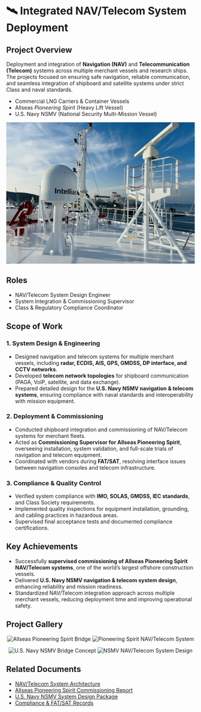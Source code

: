 # 🛰️ Integrated NAV/Telecom System Deployment  

## Project Overview  
Deployment and integration of **Navigation (NAV)** and **Telecommunication (Telecom)** systems across multiple merchant vessels and research ships.  
The projects focused on ensuring safe navigation, reliable communication, and seamless integration of shipboard and satellite systems under strict Class and naval standards.  

- Commercial LNG Carriers & Container Vessels  
- Allseas *Pioneering Spirit* (Heavy Lift Vessel)  
- U.S. Navy NSMV (National Security Multi-Mission Vessel)  

<p align="center">
  <img src="Telecom_NAV_Integration/images/KakaoTalk_20250826_175952383.jpg" alt="Bridge Integration - NAV/Telecom Systems" width="600">
</p>

## Roles  
- NAV/Telecom System Design Engineer  
- System Integration & Commissioning Supervisor  
- Class & Regulatory Compliance Coordinator  

## Scope of Work  
### 1. System Design & Engineering  
- Designed navigation and telecom systems for multiple merchant vessels, including **radar, ECDIS, AIS, GPS, GMDSS, DP interface, and CCTV networks**.  
- Developed **telecom network topologies** for shipboard communication (PAGA, VoIP, satellite, and data exchange).  
- Prepared detailed design for the **U.S. Navy NSMV navigation & telecom systems**, ensuring compliance with naval standards and interoperability with mission equipment.  

### 2. Deployment & Commissioning  
- Conducted shipboard integration and commissioning of NAV/Telecom systems for merchant fleets.  
- Acted as **Commissioning Supervisor for Allseas Pioneering Spirit**, overseeing installation, system validation, and full-scale trials of navigation and telecom equipment.  
- Coordinated with vendors during **FAT/SAT**, resolving interface issues between navigation consoles and telecom infrastructure.  

### 3. Compliance & Quality Control  
- Verified system compliance with **IMO, SOLAS, GMDSS, IEC standards**, and Class Society requirements.  
- Implemented quality inspections for equipment installation, grounding, and cabling practices in hazardous areas.  
- Supervised final acceptance tests and documented compliance certifications.  

## Key Achievements  
- Successfully **supervised commissioning of Allseas Pioneering Spirit NAV/Telecom systems**, one of the world’s largest offshore construction vessels.  
- Delivered **U.S. Navy NSMV navigation & telecom system design**, enhancing reliability and mission readiness.  
- Standardized NAV/Telecom integration approach across multiple merchant vessels, reducing deployment time and improving operational safety.  

## Project Gallery  

<p align="center">
  <img src="https://via.placeholder.com/400x250?text=Pioneering+Spirit+Bridge" alt="Allseas Pioneering Spirit Bridge" width="400">
  <img src="https://via.placeholder.com/400x250?text=Pioneering+Spirit+Radar" alt="Pioneering Spirit NAV/Telecom System" width="400">
</p>  

<p align="center">
  <img src="https://via.placeholder.com/400x250?text=NSMV+Bridge+Concept" alt="U.S. Navy NSMV Bridge Concept" width="400">
  <img src="https://via.placeholder.com/400x250?text=NSMV+System+Design" alt="NSMV NAV/Telecom System Design" width="400">
</p>  

## Related Documents  
- [NAV/Telecom System Architecture](./NAV_Telecom_System_Architecture.pdf)  
- [Allseas Pioneering Spirit Commissioning Report](./Pioneering_Spirit_Commissioning.pdf)  
- [U.S. Navy NSMV System Design Package](./NSMV_NAV_Telecom_Design.pdf)  
- [Compliance & FAT/SAT Records](./Compliance_Test_Reports.pdf)  
